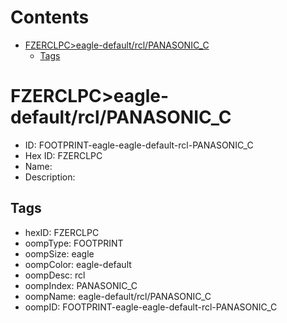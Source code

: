



Contents
========

* [FZERCLPC>eagle-default/rcl/PANASONIC_C](#fzerclpceagle-defaultrclpanasonic_c)
	* [Tags](#tags)

# FZERCLPC>eagle-default/rcl/PANASONIC_C

- ID: FOOTPRINT-eagle-eagle-default-rcl-PANASONIC_C
- Hex ID: FZERCLPC
- Name: 
- Description: 

## Tags

- hexID: FZERCLPC
- oompType: FOOTPRINT
- oompSize: eagle
- oompColor: eagle-default
- oompDesc: rcl
- oompIndex: PANASONIC_C
- oompName: eagle-default/rcl/PANASONIC_C
- oompID: FOOTPRINT-eagle-eagle-default-rcl-PANASONIC_C
